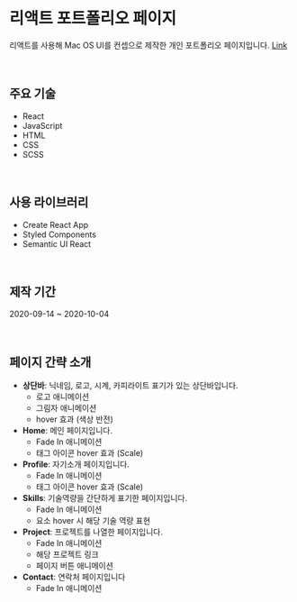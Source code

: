 # 리액트 포트폴리오 페이지

리액트를 사용해 Mac OS UI를 컨셉으로 제작한 개인 포트폴리오 페이지입니다. [Link](https://kyw624.github.io/portfolio/)

<br />

## **주요 기술**

- React
- JavaScript
- HTML
- CSS
- SCSS

<br />

## **사용 라이브러리**

- Create React App
- Styled Components
- Semantic UI React

<br />

## **제작 기간**

2020-09-14 ~ 2020-10-04

<br />

## **페이지 간략 소개**

- **상단바**: 닉네임, 로고, 시계, 카피라이트 표기가 있는 상단바입니다.
  - 로고 애니메이션
  - 그림자 애니메이션
  - hover 효과 (색상 반전)
- **Home**: 메인 페이지입니다.
  - Fade In 애니메이션
  - 태그 아이콘 hover 효과 (Scale)
- **Profile**: 자기소개 페이지입니다.
  - Fade In 애니메이션
  - 태그 아이콘 hover 효과 (Scale)
- **Skills**: 기술역량을 간단하게 표기한 페이지입니다.
  - Fade In 애니메이션
  - 요소 hover 시 해당 기술 역량 표현
- **Project**: 프로젝트를 나열한 페이지입니다.
  - Fade In 애니메이션
  - 해당 프로젝트 링크
  - 페이지 버튼 애니메이션
- **Contact**: 연락처 페이지입니다
  - Fade In 애니메이션
